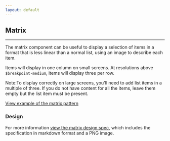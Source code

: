 ```yaml
---
layout: default
---
```


## Matrix

<hr>

The matrix component can be useful to display a selection of items in a format that is less linear than a normal list, using an image to describe each item.

Items will display in one column on small screens. At resolutions above `$breakpoint-medium`, items will display three per row.

<div class="p-notification--information">
  <p class="p-notification__response">
    <span class="p-notification__status">Note:</span>To display correctly on large screens, you'll need to add list items in a multiple of three. If you do not have content for all the items, leave them empty but the list item must be present.
  </p>
</div>

<a href="/examples/patterns/matrix/"
    class="js-example">
View example of the matrix pattern
</a>

### Design

For more information [view the matrix design spec](https://github.com/ubuntudesign/vanilla-design/tree/master/Matrix), which includes the specification in markdown format and a PNG image.
